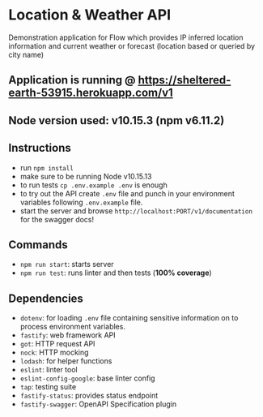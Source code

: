 # Location & Weather API
Demonstration application for Flow which provides IP inferred location information and current weather or forecast (location based or queried by city name)

## Application is running @ https://sheltered-earth-53915.herokuapp.com/v1

## Node version used:  v10.15.3 (npm v6.11.2)

## Instructions
- run `npm install`
- make sure to be running Node v10.15.13
- to run tests `cp .env.example .env` is enough
- to try out the API create `.env` file and punch in your environment variables following `.env.example` file.
- start the server and browse `http://localhost:PORT/v1/documentation` for the swagger docs!

## Commands
- `npm run start`: starts server
- `npm run test`: runs linter and then tests (**100% coverage**)

## Dependencies
- `dotenv`: for loading `.env` file containing sensitive information on to process environment variables.
- `fastify`: web framework API
- `got`: HTTP request API
- `nock`: HTTP mocking
- `lodash`: for helper functions
- `eslint`: linter tool
- `eslint-config-google`: base linter config
- `tap`: testing suite
- `fastify-status`: provides status endpoint
- `fastify-swagger`: OpenAPI Specification plugin
